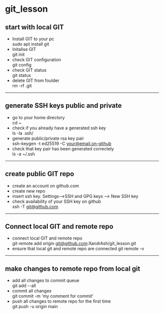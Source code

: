 # git_lesson

## start with local GIT

- Install GIT to your pc <br>
sudo apt install git
- Initalise GIT<br>
git init
- check GIT configuration<br>
git config
- check GIT status <br>
git status
- delete GIT from foulder <br>
rm -rf .git

---------------

## generate SSH keys public and private

- go to your home directory <br>
cd ~
- check if you already have a generated ssh key <br>
ls -la .ssh/
- generate public/private rsa key pair <br>
ssh-keygen -t ed25519 -C your@email.on-github
- check that key pair has been generated correctely <br>
ls -a ~/.ssh

--------

## create public GIT repo

- create an account on github.com
- create new repo
- insert ssh key. Settings-->SSH and GPG keys --> New SSH key
- check availability of your SSH key on github <br>
ssh -T git@github.com 

----------

## Connect local GIT and remote repo

- connect local GIT and remote repo <br>
git remote add origin git@github.com:XandrAsh/git_lesson.git
- ensure that local git and remote repo are connected
git remote -v

------------

## make changes to remote repo from local git

- add all changes to commit queue <br>
git add --all
- commit all changes <br>
git commit -m 'my comment for commit'
- push all changes to remote repo for the first time <br> 
git push -u origin main 










